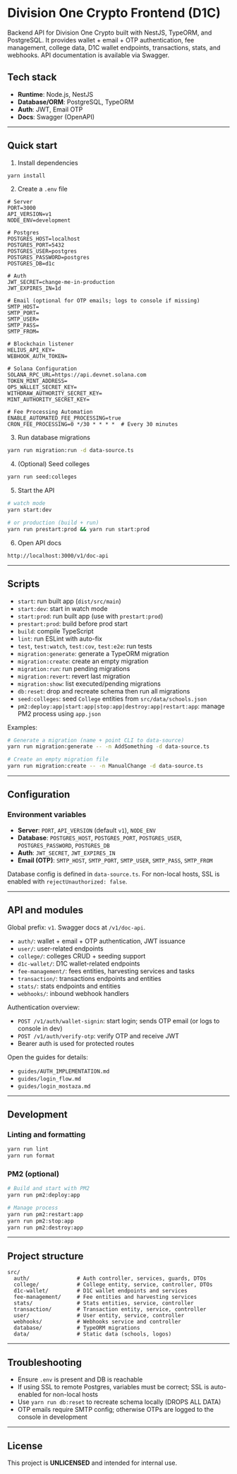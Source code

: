 # Division One Crypto Frontend (D1C)

Backend API for Division One Crypto built with NestJS, TypeORM, and PostgreSQL. It provides wallet + email + OTP authentication, fee management, college data, D1C wallet endpoints, transactions, stats, and webhooks. API documentation is available via Swagger.

## Tech stack
- **Runtime**: Node.js, NestJS
- **Database/ORM**: PostgreSQL, TypeORM
- **Auth**: JWT, Email OTP
- **Docs**: Swagger (OpenAPI)

---

## Quick start

1) Install dependencies
```bash
yarn install
```

2) Create a `.env` file
```env
# Server
PORT=3000
API_VERSION=v1
NODE_ENV=development

# Postgres
POSTGRES_HOST=localhost
POSTGRES_PORT=5432
POSTGRES_USER=postgres
POSTGRES_PASSWORD=postgres
POSTGRES_DB=d1c

# Auth
JWT_SECRET=change-me-in-production
JWT_EXPIRES_IN=1d

# Email (optional for OTP emails; logs to console if missing)
SMTP_HOST=
SMTP_PORT=
SMTP_USER=
SMTP_PASS=
SMTP_FROM=

# Blockchain listener
HELIUS_API_KEY=
WEBHOOK_AUTH_TOKEN=

# Solana Configuration
SOLANA_RPC_URL=https://api.devnet.solana.com
TOKEN_MINT_ADDRESS=
OPS_WALLET_SECRET_KEY=
WITHDRAW_AUTHORITY_SECRET_KEY=
MINT_AUTHORITY_SECRET_KEY=

# Fee Processing Automation
ENABLE_AUTOMATED_FEE_PROCESSING=true
CRON_FEE_PROCESSING=0 */30 * * * *  # Every 30 minutes
```

3) Run database migrations
```bash
yarn run migration:run -d data-source.ts
```

4) (Optional) Seed colleges
```bash
yarn run seed:colleges
```

5) Start the API
```bash
# watch mode
yarn start:dev

# or production (build + run)
yarn run prestart:prod && yarn run start:prod
```

6) Open API docs
```text
http://localhost:3000/v1/doc-api
```

---

## Scripts

- `start`: run built app (`dist/src/main`)
- `start:dev`: start in watch mode
- `start:prod`: run built app (use with `prestart:prod`)
- `prestart:prod`: build before prod start
- `build`: compile TypeScript
- `lint`: run ESLint with auto-fix
- `test`, `test:watch`, `test:cov`, `test:e2e`: run tests
- `migration:generate`: generate a TypeORM migration
- `migration:create`: create an empty migration
- `migration:run`: run pending migrations
- `migration:revert`: revert last migration
- `migration:show`: list executed/pending migrations
- `db:reset`: drop and recreate schema then run all migrations
- `seed:colleges`: seed `College` entities from `src/data/schools.json`
- `pm2:deploy:app|start:app|stop:app|destroy:app|restart:app`: manage PM2 process using `app.json`

Examples:
```bash
# Generate a migration (name + point CLI to data-source)
yarn run migration:generate -- -n AddSomething -d data-source.ts

# Create an empty migration file
yarn run migration:create -- -n ManualChange -d data-source.ts
```

---

## Configuration

### Environment variables
- **Server**: `PORT`, `API_VERSION` (default `v1`), `NODE_ENV`
- **Database**: `POSTGRES_HOST`, `POSTGRES_PORT`, `POSTGRES_USER`, `POSTGRES_PASSWORD`, `POSTGRES_DB`
- **Auth**: `JWT_SECRET`, `JWT_EXPIRES_IN`
- **Email (OTP)**: `SMTP_HOST`, `SMTP_PORT`, `SMTP_USER`, `SMTP_PASS`, `SMTP_FROM`

Database config is defined in `data-source.ts`. For non-local hosts, SSL is enabled with `rejectUnauthorized: false`.

---

## API and modules

Global prefix: `v1`. Swagger docs at `/v1/doc-api`.

- `auth/`: wallet + email + OTP authentication, JWT issuance
- `user/`: user-related endpoints
- `college/`: colleges CRUD + seeding support
- `d1c-wallet/`: D1C wallet-related endpoints
- `fee-management/`: fees entities, harvesting services and tasks
- `transaction/`: transactions endpoints and entities
- `stats/`: stats endpoints and entities
- `webhooks/`: inbound webhook handlers

Authentication overview:
- `POST /v1/auth/wallet-signin`: start login; sends OTP email (or logs to console in dev)
- `POST /v1/auth/verify-otp`: verify OTP and receive JWT
- Bearer auth is used for protected routes

Open the guides for details:
- `guides/AUTH_IMPLEMENTATION.md`
- `guides/login_flow.md`
- `guides/login_mostaza.md`

---

## Development

### Linting and formatting
```bash
yarn run lint
yarn run format
```

### PM2 (optional)
```bash
# Build and start with PM2
yarn run pm2:deploy:app

# Manage process
yarn run pm2:restart:app
yarn run pm2:stop:app
yarn run pm2:destroy:app
```

---

## Project structure

```
src/
  auth/               # Auth controller, services, guards, DTOs
  college/            # College entity, service, controller, DTOs
  d1c-wallet/         # D1C wallet endpoints and services
  fee-management/     # Fee entities and harvesting services
  stats/              # Stats entities, service, controller
  transaction/        # Transaction entity, service, controller
  user/               # User entity, service, controller
  webhooks/           # Webhooks service and controller
  database/           # TypeORM migrations
  data/               # Static data (schools, logos)
```

---

## Troubleshooting

- Ensure `.env` is present and DB is reachable
- If using SSL to remote Postgres, variables must be correct; SSL is auto-enabled for non-local hosts
- Use `yarn run db:reset` to recreate schema locally (DROPS ALL DATA)
- OTP emails require SMTP config; otherwise OTPs are logged to the console in development

---

## License

This project is **UNLICENSED** and intended for internal use.
